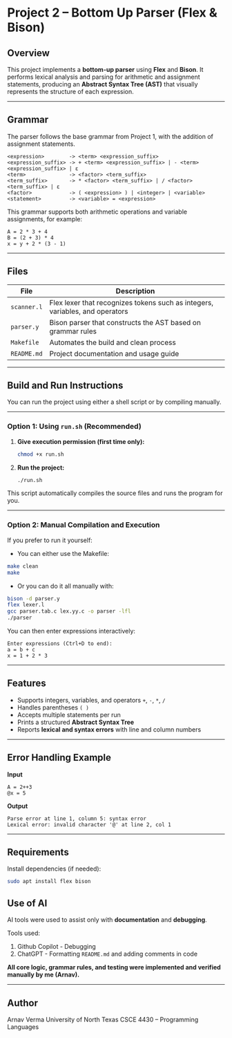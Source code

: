 # Project 2 – Bottom Up Parser (Flex & Bison)

## Overview

This project implements a **bottom-up parser** using **Flex** and **Bison**.
It performs lexical analysis and parsing for arithmetic and assignment statements, producing an **Abstract Syntax Tree (AST)** that visually represents the structure of each expression.

---

## Grammar

The parser follows the base grammar from Project 1, with the addition of assignment statements.

```
<expression>        -> <term> <expression_suffix>
<expression_suffix> -> + <term> <expression_suffix> | - <term> <expression_suffix> | ε
<term>              -> <factor> <term_suffix>
<term_suffix>       -> * <factor> <term_suffix> | / <factor> <term_suffix> | ε
<factor>            -> ( <expression> ) | <integer> | <variable>
<statement>         -> <variable> = <expression>
```

This grammar supports both arithmetic operations and variable assignments, for example:

```
A = 2 * 3 + 4
B = (2 + 3) * 4
x = y + 2 * (3 - 1)
```

---

## Files

| File        | Description                                                                  |
| ----------- | ---------------------------------------------------------------------------- |
| `scanner.l` | Flex lexer that recognizes tokens such as integers, variables, and operators |
| `parser.y`  | Bison parser that constructs the AST based on grammar rules                  |
| `Makefile`  | Automates the build and clean process                                        |
| `README.md` | Project documentation and usage guide                                        |

---
## Build and Run Instructions

You can run the project using either a shell script or by compiling manually.

---

### **Option 1: Using `run.sh` (Recommended)**

1. **Give execution permission (first time only):**

   ```bash
   chmod +x run.sh
   ```

2. **Run the project:**

   ```bash
   ./run.sh
   ```

This script automatically compiles the source files and runs the program for you.

---

### **Option 2: Manual Compilation and Execution**

If you prefer to run it yourself:

- You can either use the Makefile:
```bash
make clean
make
```

- Or you can do it all manually with: 
```bash
bison -d parser.y
flex lexer.l
gcc parser.tab.c lex.yy.c -o parser -lfl
./parser
```

You can then enter expressions interactively:

```
Enter expressions (Ctrl+D to end):
a = b + c
x = 1 + 2 * 3
```

---

## Features

* Supports integers, variables, and operators `+`, `-`, `*`, `/`
* Handles parentheses `( )`
* Accepts multiple statements per run
* Prints a structured **Abstract Syntax Tree**
* Reports **lexical and syntax errors** with line and column numbers

---

## Error Handling Example

**Input**

```
A = 2++3
@x = 5
```

**Output**

```
Parse error at line 1, column 5: syntax error
Lexical error: invalid character '@' at line 2, col 1
```

---

## Requirements

Install dependencies (if needed):

```bash
sudo apt install flex bison
```

## Use of AI
AI tools were used to assist only with **documentation** and **debugging**. 

Tools used: 
1. Github Copilot - Debugging 
2. ChatGPT - Formatting `README.md` and adding comments in code

**All core logic, grammar rules, and testing were implemented and verified manually by me (Arnav).**

---

## Author

Arnav Verma
University of North Texas
CSCE 4430 – Programming Languages
